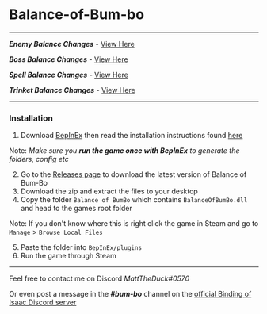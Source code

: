 # Balance-of-Bum-bo


---

_**Enemy Balance Changes**_ - [View Here](https://github.com/MattDeDuck/Balance-of-Bum-bo/wiki/Balance---Enemies)

_**Boss Balance Changes**_ - [View Here](https://github.com/MattDeDuck/Balance-of-Bum-bo/wiki/Balance---Bosses)

_**Spell Balance Changes**_ - [View Here](https://github.com/MattDeDuck/Balance-of-Bum-bo/wiki/Balance---Spells)

_**Trinket Balance Changes**_ - [View Here](https://github.com/MattDeDuck/Balance-of-Bum-bo/wiki/Balance---Trinkets)

---

### Installation

1. Download [BepInEx](https://github.com/BepInEx/BepInEx/releases) then read the installation instructions found [here](https://bepinex.github.io/bepinex_docs/v5.0/articles/user_guide/installation.html)

Note: _Make sure you **run the game once with BepInEx** to generate the folders, config etc_

2. Go to the [Releases page](https://github.com/MattDeDuck/Balance-of-Bum-bo/releases) to download the latest version of Balance of Bum-Bo
3. Download the zip and extract the files to your desktop
4. Copy the folder `Balance of BumBo` which contains `BalanceOfBumBo.dll` and head to the games root folder

Note: If you don't know where this is right click the game in Steam and go to `Manage` > `Browse Local Files`

5. Paste the folder into `BepInEx/plugins`
6. Run the game through Steam

---
Feel free to contact me on Discord _MattTheDuck#0570_

Or even post a message in the _**#bum-bo**_ channel on the [official Binding of Isaac Discord server](https://discord.gg/isaac)
